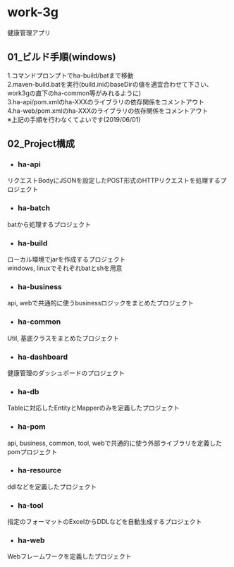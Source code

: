 # work-3g
健康管理アプリ  

## 01_ビルド手順(windows)  
1.コマンドプロンプトでha-build/batまで移動  
2.maven-build.batを実行(build.iniのbaseDirの値を適宜合わせて下さい、work3gの直下のha-common等がみれるように)  
3.ha-api/pom.xmlのha-XXXのライブラリの依存関係をコメントアウト  
4.ha-web/pom.xmlのha-XXXのライブラリの依存関係をコメントアウト  
※上記の手順を行わなくてよいです(2019/06/01)  

## 02_Project構成  
* ### ha-api  
リクエストBodyにJSONを設定したPOST形式のHTTPリクエストを処理するプロジェクト  

* ### ha-batch  
batから処理するプロジェクト  

* ### ha-build  
ローカル環境でjarを作成するプロジェクト  
windows, linuxでそれぞれbatとshを用意  

* ### ha-business  
api, webで共通的に使うbusinessロジックをまとめたプロジェクト  

* ### ha-common  
Util, 基底クラスをまとめたプロジェクト  

* ### ha-dashboard  
健康管理のダッシュボードのプロジェクト  

* ### ha-db  
Tableに対応したEntityとMapperのみを定義したプロジェクト  

* ### ha-pom  
api, business, common, tool, webで共通的に使う外部ライブラリを定義したpomプロジェクト  

* ### ha-resource  
ddlなどを定義したプロジェクト  

* ### ha-tool  
指定のフォーマットのExcelからDDLなどを自動生成するプロジェクト  

* ### ha-web  
Webフレームワークを定義したプロジェクト  



